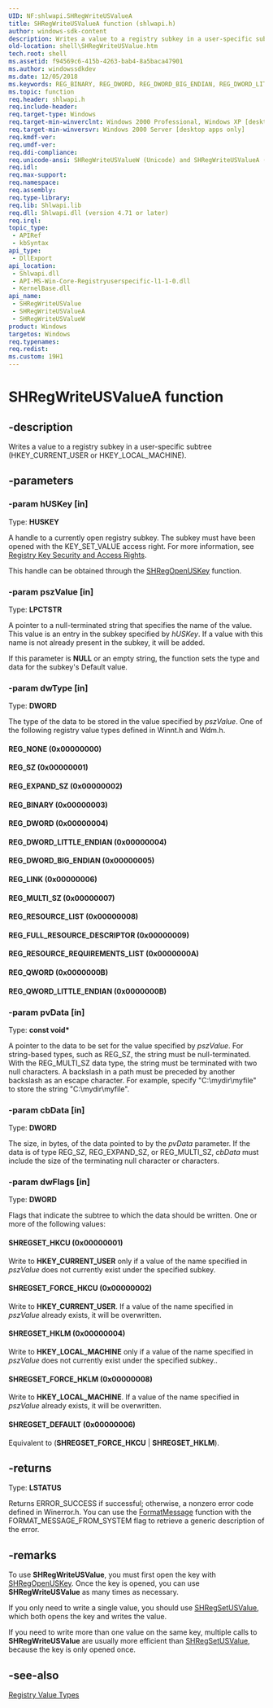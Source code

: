 ```yaml
---
UID: NF:shlwapi.SHRegWriteUSValueA
title: SHRegWriteUSValueA function (shlwapi.h)
author: windows-sdk-content
description: Writes a value to a registry subkey in a user-specific subtree (HKEY_CURRENT_USER or HKEY_LOCAL_MACHINE).
old-location: shell\SHRegWriteUSValue.htm
tech.root: shell
ms.assetid: f94569c6-415b-4263-bab4-8a5baca47901
ms.author: windowssdkdev
ms.date: 12/05/2018
ms.keywords: REG_BINARY, REG_DWORD, REG_DWORD_BIG_ENDIAN, REG_DWORD_LITTLE_ENDIAN, REG_EXPAND_SZ, REG_FULL_RESOURCE_DESCRIPTOR, REG_LINK, REG_MULTI_SZ, REG_NONE, REG_QWORD, REG_QWORD_LITTLE_ENDIAN, REG_RESOURCE_LIST, REG_RESOURCE_REQUIREMENTS_LIST, REG_SZ, SHREGSET_DEFAULT, SHREGSET_FORCE_HKCU, SHREGSET_FORCE_HKLM, SHREGSET_HKCU, SHREGSET_HKLM, SHRegWriteUSValue, SHRegWriteUSValue function [Windows Shell], SHRegWriteUSValueA, SHRegWriteUSValueW, _win32_SHRegWriteUSValue, shell.SHRegWriteUSValue, shlwapi/SHRegWriteUSValue, shlwapi/SHRegWriteUSValueA, shlwapi/SHRegWriteUSValueW
ms.topic: function
req.header: shlwapi.h
req.include-header: 
req.target-type: Windows
req.target-min-winverclnt: Windows 2000 Professional, Windows XP [desktop apps only]
req.target-min-winversvr: Windows 2000 Server [desktop apps only]
req.kmdf-ver: 
req.umdf-ver: 
req.ddi-compliance: 
req.unicode-ansi: SHRegWriteUSValueW (Unicode) and SHRegWriteUSValueA (ANSI)
req.idl: 
req.max-support: 
req.namespace: 
req.assembly: 
req.type-library: 
req.lib: Shlwapi.lib
req.dll: Shlwapi.dll (version 4.71 or later)
req.irql: 
topic_type:
 - APIRef
 - kbSyntax
api_type:
 - DllExport
api_location:
 - Shlwapi.dll
 - API-MS-Win-Core-Registryuserspecific-l1-1-0.dll
 - KernelBase.dll
api_name:
 - SHRegWriteUSValue
 - SHRegWriteUSValueA
 - SHRegWriteUSValueW
product: Windows
targetos: Windows
req.typenames: 
req.redist: 
ms.custom: 19H1
---
```


# SHRegWriteUSValueA function


## -description


Writes a value to a registry subkey in a user-specific subtree (HKEY_CURRENT_USER or HKEY_LOCAL_MACHINE).


## -parameters




### -param hUSKey [in]

Type: <b>HUSKEY</b>

A handle to a currently open registry subkey. The subkey must have been opened with the KEY_SET_VALUE access right. For more information, see <a href="https://msdn.microsoft.com/266d5c8e-1bcd-48e5-bc06-2fbc956d8658">Registry Key Security and Access Rights</a>.

                        

This handle can be obtained through the <a href="https://msdn.microsoft.com/756430a9-a495-412e-95c3-a93222bc467a">SHRegOpenUSKey</a> function.


### -param pszValue [in]

Type: <b>LPCTSTR</b>

A pointer to a null-terminated string that specifies the name of the value. This value is an entry in the subkey specified by <i>hUSKey</i>. If a value with this name is not already present in the subkey, it will be added.

                        

If this parameter is <b>NULL</b> or an empty string, the function sets the type and data for the subkey's Default value.


### -param dwType [in]

Type: <b>DWORD</b>

The type of the data to be stored in the value specified by <i>pszValue</i>. One of the following registry value types defined in Winnt.h and Wdm.h.



#### REG_NONE (0x00000000)



#### REG_SZ (0x00000001)



#### REG_EXPAND_SZ (0x00000002)



#### REG_BINARY (0x00000003)



#### REG_DWORD (0x00000004)



#### REG_DWORD_LITTLE_ENDIAN (0x00000004)



#### REG_DWORD_BIG_ENDIAN (0x00000005)



#### REG_LINK (0x00000006)



#### REG_MULTI_SZ (0x00000007)



#### REG_RESOURCE_LIST (0x00000008)



#### REG_FULL_RESOURCE_DESCRIPTOR (0x00000009)



#### REG_RESOURCE_REQUIREMENTS_LIST (0x0000000A)



#### REG_QWORD (0x0000000B)



#### REG_QWORD_LITTLE_ENDIAN (0x0000000B)


### -param pvData [in]

Type: <b>const void*</b>

A pointer to the data to be set for the value specified by <i>pszValue</i>. For string-based types, such as REG_SZ, the string must be null-terminated. With the REG_MULTI_SZ data type, the string must be terminated with two null characters. A backslash in a path must be preceded by another backslash as an escape character. For example, specify "C:\\mydir\\myfile" to store the string "C:\mydir\myfile".


### -param cbData [in]

Type: <b>DWORD</b>

The size, in bytes, of the data pointed to by the <i>pvData</i> parameter. If the data is of type REG_SZ, REG_EXPAND_SZ, or REG_MULTI_SZ, <i>cbData</i> must include the size of the terminating null character or characters.


### -param dwFlags [in]

Type: <b>DWORD</b>

Flags that indicate the subtree to which the data should be written. One or more of the following values:



#### SHREGSET_HKCU (0x00000001)

Write to <b>HKEY_CURRENT_USER</b> only if a value of the name specified in <i>pszValue</i> does not currently exist under the specified subkey.



#### SHREGSET_FORCE_HKCU (0x00000002)

Write to <b>HKEY_CURRENT_USER</b>. If a value of the name specified in <i>pszValue</i> already exists, it will be overwritten.



#### SHREGSET_HKLM (0x00000004)

Write to <b>HKEY_LOCAL_MACHINE</b> only if a value of the name specified in <i>pszValue</i> does not currently exist under the specified subkey..



#### SHREGSET_FORCE_HKLM (0x00000008)

Write to <b>HKEY_LOCAL_MACHINE</b>. If a value of the name specified in <i>pszValue</i> already exists, it will be overwritten.



#### SHREGSET_DEFAULT (0x00000006)

Equivalent to (<b>SHREGSET_FORCE_HKCU</b> | <b>SHREGSET_HKLM</b>).


## -returns



Type: <b>LSTATUS</b>

Returns ERROR_SUCCESS if successful; otherwise, a nonzero error code defined in Winerror.h. You can use the <a href="https://msdn.microsoft.com/b9d61342-4bcf-42e9-96f1-a5993dfb6c0c">FormatMessage</a> function with the FORMAT_MESSAGE_FROM_SYSTEM flag to retrieve a generic description of the error.




## -remarks



To use <b>SHRegWriteUSValue</b>, you must first open the key with <a href="https://msdn.microsoft.com/756430a9-a495-412e-95c3-a93222bc467a">SHRegOpenUSKey</a>. Once the key is opened, you can use <b>SHRegWriteUSValue</b> as many times as necessary.

If you only need to write a single value, you should use <a href="https://msdn.microsoft.com/96559f8c-8527-4924-928e-f27049069407">SHRegSetUSValue</a>, which both opens the key and writes the value.

If you need to write more than one value on the same key, multiple calls to <b>SHRegWriteUSValue</b> are usually more efficient than <a href="https://msdn.microsoft.com/96559f8c-8527-4924-928e-f27049069407">SHRegSetUSValue</a>, because the key is only opened once.




## -see-also




<a href="https://msdn.microsoft.com/5fd828d6-4d62-4823-a2f1-15782b5cd28c">Registry Value Types</a>
 

 

